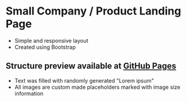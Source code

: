 # Small Company / Product Landing Page

* Simple and responsive layout
* Created using Bootstrap

## Structure preview available at [GitHub Pages](https://pawelkatny.github.io/small-bus-bstrap/)

- Text was filled with randomly generated "Lorem ipsum"
- All images are custom made placeholders marked with image size information


